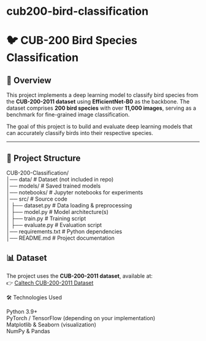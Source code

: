# cub200-bird-classification

# 🐦 CUB-200 Bird Species Classification  

## 📌 Overview  
This project implements a deep learning model to classify bird species from the **CUB-200-2011 dataset** using **EfficientNet-B0** as the backbone. 
The dataset comprises **200 bird species** with over **11,000 images**, serving as a benchmark for fine-grained image classification.  

The goal of this project is to build and evaluate deep learning models that can accurately classify birds into their respective species.  

---

## 📂 Project Structure
CUB-200-Classification/<br>
│── data/ # Dataset (not included in repo)<br>
│── models/ # Saved trained models<br>
│── notebooks/ # Jupyter notebooks for experiments<br>
│── src/ # Source code<br>
│ ├── dataset.py # Data loading & preprocessing<br>
│ ├── model.py # Model architecture(s)<br>
│ ├── train.py # Training script<br>
│ ├── evaluate.py # Evaluation script<br>
│── requirements.txt # Python dependencies<br>
│── README.md # Project documentation<br>

## 📊 Dataset  
The project uses the **CUB-200-2011 dataset**, available at:  
👉 [Caltech CUB-200-2011 Dataset](http://www.vision.caltech.edu/visipedia/CUB-200-2011.html)  

🛠️ Technologies Used

Python 3.9+<br>
PyTorch / TensorFlow (depending on your implementation)<br>
Matplotlib & Seaborn (visualization)<br>
NumPy & Pandas
